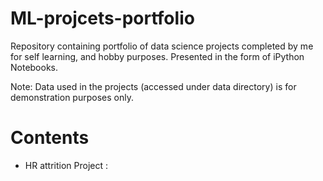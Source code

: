 # ML-projcets-portfolio
Repository containing portfolio of data science projects completed by me for self learning, and hobby purposes. Presented in the form of iPython Notebooks.


Note: Data used in the projects (accessed under data directory) is for demonstration purposes only.

# Contents
  * HR attrition Project :
                            
                            
